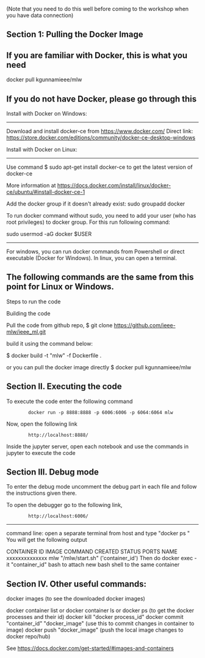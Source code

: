 (Note that you need to do this well before coming to the workshop when you have data connection)

Section 1: Pulling the Docker Image
----------------------------------------------------------------------------------------------
If you are familiar with Docker, this is what you need
--------------------------------------------------------------------------
docker pull kgunnamieee/mlw


If you do not have Docker, please go through this
--------------------------------------------------------------------------------

Install with Docker on Windows:
*******************************

Download and install docker-ce from https://www.docker.com/
Direct link: https://store.docker.com/editions/community/docker-ce-desktop-windows






Install with Docker on Linux:
*****************************
Use command
	$ sudo apt-get install docker-ce
to get the latest version of docker-ce

More information at https://docs.docker.com/install/linux/docker-ce/ubuntu/#install-docker-ce-1

Add the docker group if it doesn't already exist:
sudo groupadd docker

To run docker command without sudo, you need to add your user (who has root privileges) to docker group. For this run following command:

 sudo usermod -aG docker $USER 


--------------------------------------------------------
For windows, you can run docker commands from Powershell or direct executable (Docker for Windows). In linux, you can open a terminal.

The following commands are the same from this point for Linux or Windows.
-----------------------------------------------------------------------------------------------------------

Steps to run the code

 Building the code

Pull the code from github repo, 
$ git clone https://github.com/ieee-mlw/ieee_ml.git

build it using the command below:

$ docker build -t "mlw" -f Dockerfile .

or you can pull the docker image directly
$ docker pull kgunnamieee/mlw


Section II. Executing the code
----------------------------------------------------------------------------------------------------------------
To execute the code enter the following command

			docker run -p 8888:8888 -p 6006:6006 -p 6064:6064 mlw 


Now, open the following link

			http://localhost:8888/

Inside the jupyter server, open each notebook and use the commands in jupyter to execute the code



Section III. Debug mode
----------------------------------------------------------------------------------------------------------------

To enter the debug mode uncomment the debug part in each file and follow the instructions given there. 

To open the debugger go to the following link,

			http://localhost:6006/

---
command line:
open a separate terminal from host and type "docker ps "
You will get the following output

CONTAINER ID        IMAGE                               COMMAND     CREATED             STATUS              PORTS NAME               
xxxxxxxxxxxxxx        mlw                                 "/mlw/start.sh"
('container_id')
Then do
docker exec -it "container_id"  bash
to attach new bash shell to the same container



Section IV. Other useful commands:
-----------------------------------
docker images (to see the downloaded docker images)

docker container list
or
docker container ls
or
docker ps 
                    (to get the docker processes and their id)
docker kill "docker process_id"
docker commit "container_id" "docker_image" (use this to commit changes in container to image)
docker push "docker_image" (push the local image changes to docker repo/hub)

See https://docs.docker.com/get-started/#images-and-containers




